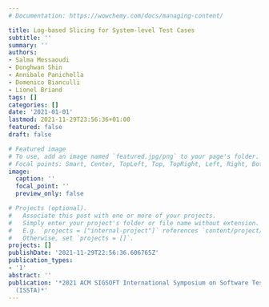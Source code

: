```yaml
---
# Documentation: https://wowchemy.com/docs/managing-content/

title: Log-based Slicing for System-level Test Cases
subtitle: ''
summary: ''
authors:
- Salma Messaoudi
- Donghwan Shin
- Annibale Panichella
- Domenico Bianculli
- Lionel Briand
tags: []
categories: []
date: '2021-01-01'
lastmod: 2021-11-29T23:56:36+01:00
featured: false
draft: false

# Featured image
# To use, add an image named `featured.jpg/png` to your page's folder.
# Focal points: Smart, Center, TopLeft, Top, TopRight, Left, Right, BottomLeft, Bottom, BottomRight.
image:
  caption: ''
  focal_point: ''
  preview_only: false

# Projects (optional).
#   Associate this post with one or more of your projects.
#   Simply enter your project's folder or file name without extension.
#   E.g. `projects = ["internal-project"]` references `content/project/deep-learning/index.md`.
#   Otherwise, set `projects = []`.
projects: []
publishDate: '2021-11-29T22:56:36.606765Z'
publication_types:
- '1'
abstract: ''
publication: '*2021 ACM SIGSOFT International Symposium on Software Testing and Analysis
  (ISSTA)*'
---
```

